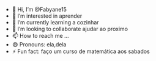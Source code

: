 - 👋 Hi, I’m @Fabyane15
- 👀 I’m interested in aprender
- 🌱 I’m currently learning a cozinhar
- 💞️ I’m looking to collaborate ajudar ao proximo
- 📫 How to reach me ...
- 😄 Pronouns: ela,dela
- ⚡ Fun fact: faço um curso de matemática aos sabados

<!---
Fabyane15/Fabyane15 is a ✨ special ✨ repository because its `README.md` (this file) appears on your GitHub profile.
You can click the Preview link to take a look at your changes.
--->
